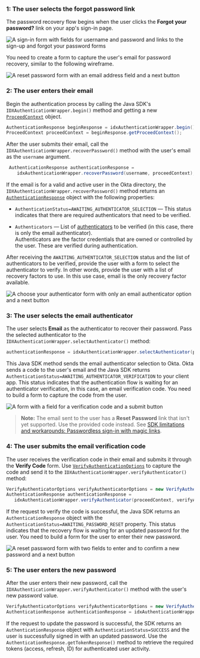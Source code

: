 ### 1: The user selects the forgot password link

The password recovery flow begins when the user clicks the **Forgot your password?** link on your app's sign-in page.

<div class="half wireframe-border">

![A sign-in form with fields for username and password and links to the sign-up and forgot your password forms](/img/wireframes/sign-in-form-username-password-sign-up-forgot-your-password-links.png)

<!--

Source image: https://www.figma.com/file/YH5Zhzp66kGCglrXQUag2E/%F0%9F%93%8A-Updated-Diagrams-for-Dev-Docs?node-id=3398%3A36729&t=wzNwSZkdctajVush-1 sign-in-form-username-password-sign-up-forgot-your-password-links
 -->

</div>

You need to create a form to capture the user's email for password recovery, similar to the following wireframe.

<div class="half wireframe-border">

![A reset password form with an email address field and a next button](/img/wireframes/reset-password-form-email-only.png)

<!--

Source image: https://www.figma.com/file/YH5Zhzp66kGCglrXQUag2E/%F0%9F%93%8A-Updated-Diagrams-for-Dev-Docs?node-id=3398%3A36756&t=wzNwSZkdctajVush-1  reset-password-form-email-only
 -->

</div>

### 2: The user enters their email

Begin the authentication process by calling the Java SDK's `IDXAuthenticationWrapper.begin()` method and getting a new [`ProceedContext`](https://github.com/okta/okta-idx-java/blob/master/api/src/main/java/com/okta/idx/sdk/api/client/ProceedContext.java) object.

```java
AuthenticationResponse beginResponse = idxAuthenticationWrapper.begin();
ProceedContext proceedContext = beginResponse.getProceedContext();
```

After the user submits their email, call the `IDXAuthenticationWrapper.recoverPassword()` method with the user's email as the `username` argument.

```java
 AuthenticationResponse authenticationResponse =
    idxAuthenticationWrapper.recoverPassword(username, proceedContext);
```

If the email is for a valid and active user in the Okta directory, the `IDXAuthenticationWrapper.recoverPassword()` method returns an [`AuthenticationResponse`](https://github.com/okta/okta-idx-java/blob/master/api/src/main/java/com/okta/idx/sdk/api/response/AuthenticationResponse.java) object with the following properties:

* `AuthenticationStatus=AWAITING_AUTHENTICATOR_SELECTION` &mdash; This status indicates that there are required authenticators that need to be verified.

* `Authenticators` &mdash; List of [authenticators](https://github.com/okta/okta-idx-java/blob/master/api/src/main/java/com/okta/idx/sdk/api/client/Authenticator.java) to be verified (in this case, there is only the email authenticator). <br>
    Authenticators are the factor credentials that are owned or controlled by the user. These are verified during authentication.

After receiving the `AWAITING_AUTHENTICATOR_SELECTION` status and the list of authenticators to be verified, provide the user with a form to select the authenticator to verify. In other words, provide the user with a list of recovery factors to use. In this use case, email is the only recovery factor available.

<div class="half wireframe-border">

![A choose your authenticator form with only an email authenticator option and a next button](/img/wireframes/choose-authenticator-form-email-only.png)

<!--

Source image: https://www.figma.com/file/YH5Zhzp66kGCglrXQUag2E/%F0%9F%93%8A-Updated-Diagrams-for-Dev-Docs?node-id=3398%3A36772&t=wzNwSZkdctajVush-1 choose-authenticator-form-email-only
 -->

</div>

### 3: The user selects the email authenticator

The user selects **Email** as the authenticator to recover their password. Pass the selected authenticator to the `IDXAuthenticationWrapper.selectAuthenticator()` method:

```java
authenticationResponse = idxAuthenticationWrapper.selectAuthenticator(proceedContext, authenticator);
```

This Java SDK method sends the email authenticator selection to Okta. Okta sends a code to the user's email and the Java SDK returns `AuthenticationStatus=AWAITING_AUTHENTICATOR_VERIFICATION` to your client app. This status indicates that the authentication flow is waiting for an authenticator verification, in this case, an email verification code. You need to build a form to capture the code from the user.

<div class="half wireframe-border">

![A form with a field for a verification code and a submit button](/img/wireframes/enter-verification-code-form.png)

<!--

Source image: https://www.figma.com/file/YH5Zhzp66kGCglrXQUag2E/%F0%9F%93%8A-Updated-Diagrams-for-Dev-Docs?node-id=3398%3A36808&t=2h5Mmz3COBLhqVzv-1 enter-verification-code-form
 -->

</div>

> **Note:** The email sent to the user has a **Reset Password** link that isn't yet supported. Use the provided code instead. See [SDK limitations and workarounds: Passwordless sign-in with magic links](/docs/guides/oie-embedded-sdk-limitations/main/#passwordless-sign-in-with-magic-links).

### 4: The user submits the email verification code

The user receives the verification code in their email and submits it through the **Verify Code** form. Use [`VerifyAuthenticationOptions`](https://github.com/okta/okta-idx-java/blob/master/api/src/main/java/com/okta/idx/sdk/api/model/VerifyAuthenticatorOptions.java) to capture the code and send it to the `IDXAuthenticationWrapper.verifyAuthenticator()` method:

```java
VerifyAuthenticatorOptions verifyAuthenticatorOptions = new VerifyAuthenticatorOptions(code);
AuthenticationResponse authenticationResponse =
   idxAuthenticationWrapper.verifyAuthenticator(proceedContext, verifyAuthenticatorOptions);
```

If the request to verify the code is successful, the Java SDK returns an `AuthenticationResponse` object with the `AuthenticationStatus=AWAITING_PASSWORD_RESET` property. This status indicates that the recovery flow is waiting for an updated password for the user. You need to build a form for the user to enter their new password.

<div class="half wireframe-border">

![A reset password form with two fields to enter and to confirm a new password and a next button](/img/wireframes/reset-password-form-new-password-fields.png)

<!--

Source image: https://www.figma.com/file/YH5Zhzp66kGCglrXQUag2E/%F0%9F%93%8A-Updated-Diagrams-for-Dev-Docs?node-id=3399%3A36886&t=2h5Mmz3COBLhqVzv-1  reset-password-form-new-password-fields
 -->

</div>

### 5: The user enters the new password

After the user enters their new password, call the `IDXAuthenticationWrapper.verifyAuthenticator()` method with the user's new password value.

```java
VerifyAuthenticatorOptions verifyAuthenticatorOptions = new VerifyAuthenticatorOptions(newPassword);
AuthenticationResponse authenticationResponse = idxAuthenticationWrapper.verifyAuthenticator(proceedContext, verifyAuthenticatorOptions);
```

If the request to update the password is successful, the SDK returns an `AuthenticationResponse` object with `AuthenticationStatus=SUCCESS` and the user is successfully signed in with an updated password. Use the `AuthenticationResponse.getTokenResponse()` method to retrieve the required tokens (access, refresh, ID) for authenticated user activity.
